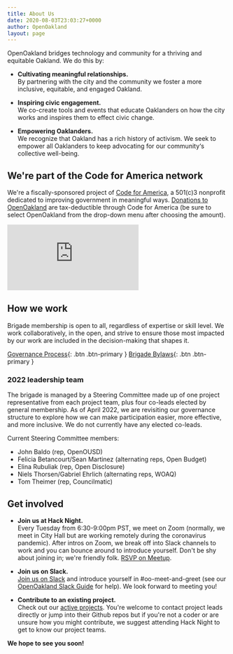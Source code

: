 ```yaml
---
title: About Us
date: 2020-08-03T23:03:27+0000
author: OpenOakland
layout: page
---
```



OpenOakland bridges technology and community for a thriving and equitable Oakland. We do this by:

- **Cultivating meaningful relationships.**  
    By partnering with the city and the community we foster a more inclusive, equitable, and engaged Oakland.

- **Inspiring civic engagement.**  
    We co-create tools and events that educate Oaklanders on how the city works and inspires them to effect civic change.

- **Empowering Oaklanders.**  
    We recognize that Oakland has a rich history of activism. We seek to empower all Oaklanders to keep advocating for our community‘s collective well-being.


## We're part of the Code for America network

We're a fiscally-sponsored project of [Code for America](https://www.codeforamerica.org/), a 501(c)3 nonprofit dedicated to improving government in meaningful ways. [Donations to OpenOakland](https://www.codeforamerica.org/donate-to-a-brigade?utm_campaign=Open%20Oakland&utm_source=OpenOakland%20site) are tax-deductible through Code for America (be sure to select OpenOakland from the drop-down menu after choosing the amount).

 <div class="iframe-container iframe-container-video">
  <iframe class="iframe-video" src="https://www.youtube.com/embed/mYzMl_HnEZU" frameborder="0" allow="accelerometer; autoplay; encrypted-media; gyroscope; picture-in-picture" allowfullscreen></iframe>
</div>


## How we work

Brigade membership is open to all, regardless of expertise or skill level. We work collaboratively, in the open, and strive to ensure those most impacted by our work are included in the decision-making that shapes it.

[Governance Process](/how-we-work){: .btn .btn-primary } [Brigade Bylaws](/bylaws){: .btn .btn-primary }

### 2022 leadership team

The brigade is managed by a Steering Committee made up of one project representative from each project team, plus four co-leads elected by general membership. As of April 2022, we are revisiting our governance structure to explore how we can make participation easier, more effective, and more inclusive. We do not currently have any elected co-leads.

Current Steering Committee members:

- John Baldo (rep, OpenOUSD)
- Felicia Betancourt/Sean Martinez (alternating reps, Open Budget)
- Elina Rubuliak (rep, Open Disclosure)
- Niels Thorsen/Gabriel Ehrlich (alternating reps, WOAQ)
- Tom Theimer (rep, Councilmatic)

## Get involved

- **Join us at Hack Night.**  
    Every Tuesday from 6:30-9:00pm PST, we meet on Zoom (normally, we meet in City Hall but are working remotely during the coronavirus pandemic). After intros on Zoom, we break off into Slack channels to work and you can bounce around to introduce yourself. Don't be shy about joining in; we're friendly folk. [RSVP on Meetup](https://www.meetup.com/OpenOakland/).

- **Join us on Slack.**  
    [Join us on Slack](https://join.slack.com/t/openoakland/shared_invite/zt-n4d7tx2t-UVIN7a769e4oc9j7PgM3HA) and introduce yourself in #oo-meet-and-greet (see our [OpenOakland Slack Guide](https://docs.google.com/document/d/1VWZQ_3ehP5j0IOTY0nJClvQPll3ivSkuAdh5YsOhO_U/edit?usp=sharing) for help). We look forward to meeting you!

- **Contribute to an existing project.**  
    Check out our [active projects](/projects/). You're welcome to contact project leads directly or jump into their Github repos but if you're not a coder or are unsure how you might contribute, we suggest attending Hack Night to get to know our project teams.

**We hope to see you soon!**
